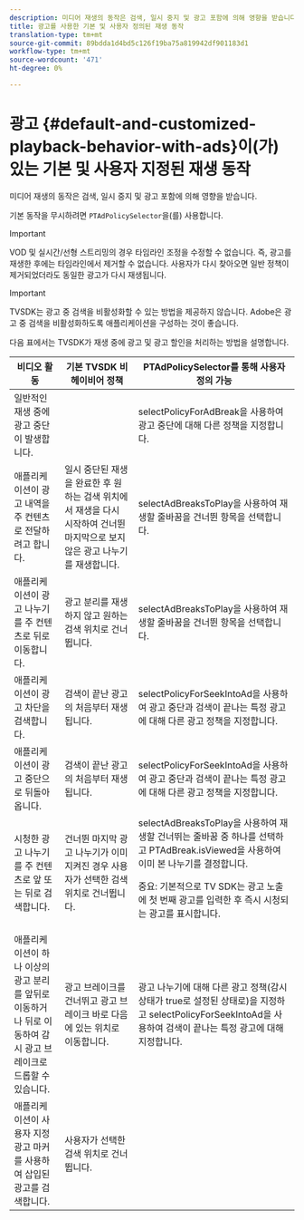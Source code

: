 ```yaml
---
description: 미디어 재생의 동작은 검색, 일시 중지 및 광고 포함에 의해 영향을 받습니다.
title: 광고를 사용한 기본 및 사용자 정의된 재생 동작
translation-type: tm+mt
source-git-commit: 89bdda1d4bd5c126f19ba75a819942df901183d1
workflow-type: tm+mt
source-wordcount: '471'
ht-degree: 0%

---
```



# 광고 {#default-and-customized-playback-behavior-with-ads}이(가) 있는 기본 및 사용자 지정된 재생 동작

미디어 재생의 동작은 검색, 일시 중지 및 광고 포함에 의해 영향을 받습니다.

기본 동작을 무시하려면 `PTAdPolicySelector`을(를) 사용합니다.

>[!IMPORTANT]
>
>VOD 및 실시간/선형 스트리밍의 경우 타임라인 조정을 수정할 수 없습니다. 즉, 광고를 재생한 후에는 타임라인에서 제거할 수 없습니다. 사용자가 다시 찾아오면 일반 정책이 제거되었더라도 동일한 광고가 다시 재생됩니다.

>[!IMPORTANT]
>
>TVSDK는 광고 중 검색을 비활성화할 수 있는 방법을 제공하지 않습니다. Adobe은 광고 중 검색을 비활성화하도록 애플리케이션을 구성하는 것이 좋습니다.

다음 표에서는 TVSDK가 재생 중에 광고 및 광고 할인을 처리하는 방법을 설명합니다.

<table id="table_466538B1C2A646B89EB4F9AA111203BE"> 
 <thead> 
  <tr> 
   <th colname="col1" class="entry"><b>비디오 활동</b></th> 
   <th colname="col2" class="entry"><b>기본 TVSDK 비헤이비어 정책</b></th> 
   <th colname="col3" class="entry"><b>PTAdPolicySelector를 통해 사용자 정의 가능</b></th>
  </tr>
 </thead>
 <tbody> 
  <tr> 
   <td colname="col1"> 일반적인 재생 중에 광고 중단이 발생합니다. </td> 
   <td colname="col2"></td> 
   <td colname="col3"><span class="codeph"> selectPolicyForAdBreak</span>을 사용하여 광고 중단에 대해 다른 정책을 지정합니다. </td> 
  </tr> 
  <tr> 
   <td colname="col1"> 애플리케이션이 광고 내역을 주 컨텐츠로 전달하려고 합니다. </td> 
   <td colname="col2"> 일시 중단된 재생을 완료한 후 원하는 검색 위치에서 재생을 다시 시작하여 건너뛴 마지막으로 보지 않은 광고 나누기를 재생합니다. </td> 
   <td colname="col3"><span class="codeph"> selectAdBreaksToPlay</span>을 사용하여 재생할 줄바꿈을 건너뛴 항목을 선택합니다. </td> 
  </tr> 
  <tr> 
   <td colname="col1"> 애플리케이션이 광고 나누기를 주 컨텐츠로 뒤로 이동합니다. </td> 
   <td colname="col2"> 광고 분리를 재생하지 않고 원하는 검색 위치로 건너뜁니다. </td> 
   <td colname="col3"><span class="codeph"> selectAdBreaksToPlay</span>을 사용하여 재생할 줄바꿈을 건너뛴 항목을 선택합니다.                      </td> 
  </tr> 
  <tr> 
   <td colname="col1"> 애플리케이션이 광고 차단을 검색합니다. </td> 
   <td colname="col2"> 검색이 끝난 광고의 처음부터 재생됩니다. </td> 
   <td colname="col3"><span class="codeph"> selectPolicyForSeekIntoAd</span>을 사용하여 광고 중단과 검색이 끝나는 특정 광고에 대해 다른 광고 정책을 지정합니다. </td> 
  </tr> 
  <tr> 
   <td colname="col1"> 애플리케이션이 광고 중단으로 뒤돌아옵니다. </td> 
   <td colname="col2"> 검색이 끝난 광고의 처음부터 재생됩니다. </td> 
   <td colname="col3"><span class="codeph"> selectPolicyForSeekIntoAd</span>을 사용하여 광고 중단과 검색이 끝나는 특정 광고에 대해 다른 광고 정책을 지정합니다. </td> 
  </tr> 
  <tr> 
   <td colname="col1"> 시청한 광고 나누기를 주 컨텐츠로 앞 또는 뒤로 검색합니다. </td> 
   <td colname="col2"> 건너뛴 마지막 광고 나누기가 이미 지켜진 경우 사용자가 선택한 검색 위치로 건너뜁니다. </td> 
   <td colname="col3"><span class="codeph"> selectAdBreaksToPlay</span>을 사용하여 재생할 건너뛰는 줄바꿈 중 하나를 선택하고 <span class="codeph"> PTAdBreak.isViewed</span>을 사용하여 이미 본 나누기를 결정합니다. <p> <p>중요: 기본적으로 TV SDK는 광고 노출에 첫 번째 광고를 입력한 후 즉시 시청되는 광고를 표시합니다. </p> </p> </td> 
  </tr> 
  <tr> 
   <td colname="col1"> 애플리케이션이 하나 이상의 광고 분리를 앞뒤로 이동하거나 뒤로 이동하여 감시 광고 브레이크로 드롭할 수 있습니다. </td> 
   <td colname="col2"> 광고 브레이크를 건너뛰고 광고 브레이크 바로 다음에 있는 위치로 이동합니다. </td> 
   <td colname="col3">광고 나누기에 대해 다른 광고 정책(감시 상태가 true로 설정된 상태로)을 지정하고 <span class="codeph"> selectPolicyForSeekIntoAd</span>을 사용하여 검색이 끝나는 특정 광고에 대해 지정합니다. </td> 
  </tr> 
  <tr> 
   <td colname="col1"> 애플리케이션이 사용자 지정 광고 마커를 사용하여 삽입된 광고를 검색합니다. </td> 
   <td colname="col2"> 사용자가 선택한 검색 위치로 건너뜁니다. </td> 
   <td colname="col3"></td> 
  </tr> 
 </tbody> 
</table>